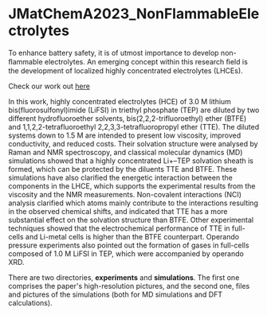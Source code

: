 # JMatChemA2023_NonFlammableElectrolytes
To enhance battery safety, it is of utmost importance to develop non-ﬂammable electrolytes. An emerging concept within this research ﬁeld is the development of localized highly concentrated electrolytes (LHCEs).

Check our work out [here](https://doi.org/10.1039/D2TA08404J)

In this work, highly concentrated electrolytes (HCE) of 3.0 M lithium bis(fluorosulfonyl)imide (LiFSI) in triethyl phosphate (TEP) are diluted by two different hydrofluoroether solvents, bis(2,2,2-trifluoroethyl) ether (BTFE) and 1,1,2,2-tetrafluoroethyl 2,2,3,3-tetrafluoropropyl ether (TTE). The diluted systems down to 1.5 M are intended to present low viscosity, improved conductivity, and reduced costs. Their solvation structure were analysed by Raman and NMR spectroscopy, and classical molecular dynamics (MD) simulations showed that a highly concentrated Li+–TEP solvation sheath is formed, which can be protected by the diluents TTE and BTFE. These simulations have also clarified the energetic interaction between the components in the LHCE, which supports the experimental results from the viscosity and the NMR measurements. Non-covalent interactions (NCI) analysis clarified which atoms mainly contribute to the interactions resulting in the observed chemical shifts, and indicated that TTE has a more substantial effect on the solvation structure than BTFE. Other experimental techniques showed that the electrochemical performance of TTE in full-cells and Li-metal cells is higher than the BTFE counterpart. Operando pressure experiments also pointed out the formation of gases in full-cells composed of 1.0 M LiFSI in TEP, which were accompanied by operando XRD.

There are two directories, **experiments** and **simulations**. The first one comprises the paper's high-resolution pictures, and the second one, files and pictures of the simulations (both for MD simulations and DFT calculations).
